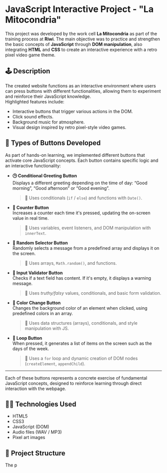 # JavaScript Interactive Project - "La Mitocondria"

This project was developed by the work cell **La Mitocondria** as part of the training process at **Riwi**. The main objective was to practice and strengthen the basic concepts of **JavaScript** through **DOM manipulation**, also integrating **HTML** and **CSS** to create an interactive experience with a retro pixel video game theme.

## 🕹️ Description

The created website functions as an interactive environment where users can press buttons with different functionalities, allowing them to experiment and reinforce their JavaScript knowledge.  
Highlighted features include:

- Interactive buttons that trigger various actions in the DOM.
- Click sound effects.
- Background music for atmosphere.
- Visual design inspired by retro pixel-style video games.

## 🧪 Types of Buttons Developed

As part of hands-on learning, we implemented different buttons that activate core JavaScript concepts. Each button contains specific logic and an interactive functionality:

- **🕒 Conditional Greeting Button**  
  Displays a different greeting depending on the time of day: “Good morning”, “Good afternoon” or “Good evening”.  
  > 🔧 Uses conditionals (`if` / `else`) and functions with `Date()`.

- **🔢 Counter Button**  
  Increases a counter each time it's pressed, updating the on-screen value in real time.  
  > 🔧 Uses variables, event listeners, and DOM manipulation with `innerText`.

- **🎲 Random Selector Button**  
  Randomly selects a message from a predefined array and displays it on the screen.  
  > 🔧 Uses arrays, `Math.random()`, and functions.

- **🛑 Input Validator Button**  
  Checks if a text field has content. If it's empty, it displays a warning message.  
  > 🔧 Uses *truthy/falsy* values, conditionals, and basic form validation.

- **🎨 Color Change Button**  
  Changes the background color of an element when clicked, using predefined colors in an array.  
  > 🔧 Uses data structures (arrays), conditionals, and style manipulation with JS.

- **🔁 Loop Button**  
  When pressed, it generates a list of items on the screen such as the days of the week.  
  > 🔧 Uses a `for` loop and dynamic creation of DOM nodes (`createElement`, `appendChild`).

---

Each of these buttons represents a concrete exercise of fundamental JavaScript concepts, designed to reinforce learning through direct interaction with the webpage.

## 👨‍💻 Technologies Used

- HTML5  
- CSS3  
- JavaScript (DOM)  
- Audio files (WAV / MP3)  
- Pixel art images  

## 📁 Project Structure

The p


